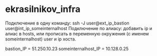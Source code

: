 # ekrasilnikov_infra

Подключение в одну команду: ssh -J user@ext_ip_bastion user@int_ip_someinternalhost
Подключение по алиасу: добавить ip и алиас в hosts, или прописать в переменную окружения (с именем someinternalhost) user и ip хоста.

bastion_IP = 51.250.10.23
someinternalhost_IP = 10.128.0.25
